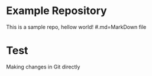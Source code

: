 # Example Repository
This is a sample repo, hellow world!
#.md=MarkDown file
# Test
Making changes in Git directly
